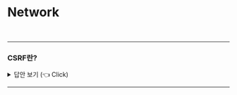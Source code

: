 # Network
<br>

-----------------------

### CSRF란?

<details>
   <summary> 답안 보기 (👈 Click)</summary>
<br />

-----------------------
+ 
</details>

-----------------------
